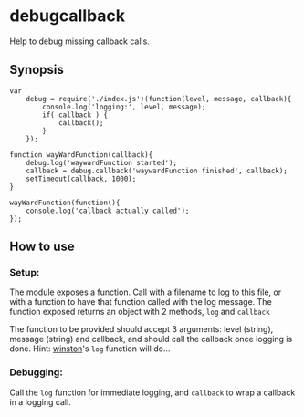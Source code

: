 debugcallback
=============

Help to debug missing callback calls.

Synopsis
--------

	var
		debug = require('./index.js')(function(level, message, callback){
			console.log('logging:', level, message);
			if( callback ) {
				callback();
			}
		});

	function wayWardFunction(callback){
		debug.log('waywardFunction started');
		callback = debug.callback('waywardFunction finished', callback);
		setTimeout(callback, 1000);
	}

	wayWardFunction(function(){
		console.log('callback actually called');
	});

How to use
----------

### Setup:
The module exposes a function. Call with a filename to log to this file, or with
a function to have that function called with the log message. The function exposed
returns an object with 2 methods, `log` and `callback`

The function to be provided should accept 3 arguments: level (string),
message (string) and callback, and should call the callback once logging is done.
Hint: [winston](https://github.com/flatiron/winston/)'s `log` function will do...

### Debugging:
Call the `log` function for immediate logging, and `callback` to wrap a callback
in a logging call.